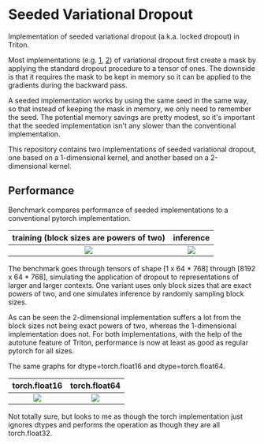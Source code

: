 # Seeded Variational Dropout

Implementation of seeded variational dropout (a.k.a. locked dropout) in Triton.

Most implementations (e.g. [1](https://github.com/allenai/allennlp/blob/main/allennlp/modules/input_variational_dropout.py), [2](https://github.com/s-nlp/certain-transformer/blob/main/src/ue4nlp/dropout_mc.py)) of variational dropout first create a mask by applying the standard dropout procedure to a tensor of ones.
The downside is that it requires the mask to be kept in memory so it can be applied to the gradients during the backward pass.

A seeded implementation works by using the same seed in the same way, so that instead of keeping the mask in memory, we only need to remember the seed.
The potential memory savings are pretty modest, so it's important that the seeded implementation isn't any slower than the conventional implementation.

This repository contains two implementations of seeded variational dropout, one based on a 1-dimensional kernel, and another based on a 2-dimensional kernel.


## Performance
Benchmark compares performance of seeded implementations to a conventional pytorch implementation.

training (block sizes are powers of two)                                                                        | inference
:--------------------------------------------------------------------------------------------------------------:|:---------------------------------------------------------------------------------------------------------------:
![](https://github.com/sfschouten/seeded-variational-dropout/blob/main/performance_report/performance_fp32.png) | ![](https://github.com/sfschouten/seeded-variational-dropout/blob/main/performance_report/performance_fp32_noisy.png)


The benchmark goes through tensors of shape [1 x 64 * 768] through [8192 x 64 * 768], simulating the application of dropout to representations of larger and larger contexts.
One variant uses only block sizes that are exact powers of two, and one simulates inference by randomly sampling block sizes.

As can be seen the 2-dimensional implementation suffers a lot from the block sizes not being exact powers of two, whereas the 1-dimensional implementation does not.
For both implementations, with the help of the autotune feature of Triton, performance is now at least as good as regular pytorch for all sizes.


The same graphs for dtype=torch.float16 and dtype=torch.float64.

torch.float16                                                                                                   | torch.float64
:--------------------------------------------------------------------------------------------------------------:|:---------------------------------------------------------------------------------------------------------------:
![](https://github.com/sfschouten/seeded-variational-dropout/blob/main/performance_report/performance_fp16.png) | ![](https://github.com/sfschouten/seeded-variational-dropout/blob/main/performance_report/performance_fp64.png)

Not totally sure, but looks to me as though the torch implementation just ignores dtypes and performs the operation as though they are all torch.float32.
